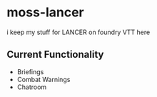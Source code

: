 # moss-lancer
i keep my stuff for LANCER on foundry VTT here

## Current Functionality

- Briefings
- Combat Warnings
- Chatroom
